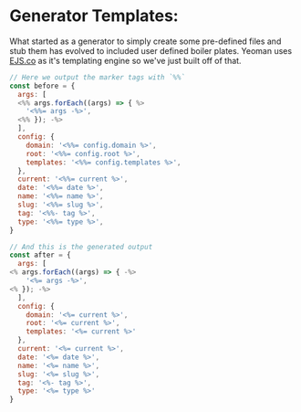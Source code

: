 # Generator Templates:
What started as a generator to simply create some pre-defined files and stub them has evolved to included user defined boiler plates. Yeoman uses [EJS.co](http://ejs.co/) as it's templating engine so we've just built off of that.


```js
// Here we output the marker tags with `%%`
const before = {
  args: [
  <%% args.forEach((args) => { %>
    '<%%= args -%>',
  <%% }); -%>
  ],
  config: {
    domain: '<%%= config.domain %>',
    root: '<%%= config.root %>',
    templates: '<%%= config.templates %>',
  },
  current: '<%%= current %>',
  date: '<%%= date %>',
  name: '<%%= name %>',
  slug: '<%%= slug %>',
  tag: '<%%- tag %>',
  type: '<%%= type %>',
}

// And this is the generated output
const after = {
  args: [
<% args.forEach((args) => { -%>
    '<%= args -%>',
<% }); -%>
  ],
  config: {
    domain: '<%= current %>',
    root: '<%= current %>',
    templates: '<%= current %>'
  },
  current: '<%= current %>',
  date: '<%= date %>',
  name: '<%= name %>',
  slug: '<%= slug %>',
  tag: '<%- tag %>',
  type: '<%= type %>'
}
```
